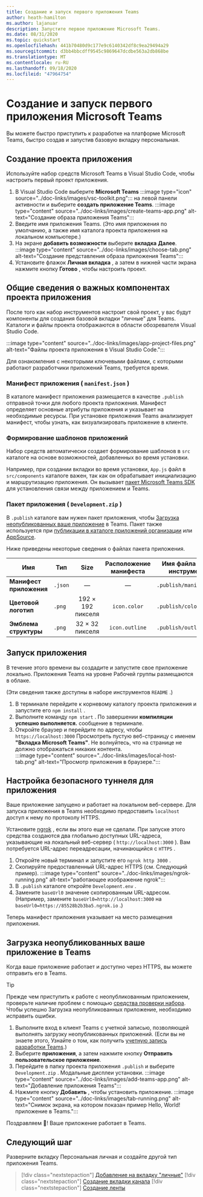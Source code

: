 ```yaml
---
title: Создание и запуск первого приложения Teams
author: heath-hamilton
ms.author: lajanuar
description: Запустите первое приложение Microsoft Teams.
ms.date: 08/31/2020
ms.topic: quickstart
ms.openlocfilehash: 441b70480d9c177e9c6140342df8c9ea29494a29
ms.sourcegitcommit: d3bb4bbcdff9545c9869647dcdbe563a2db868be
ms.translationtype: MT
ms.contentlocale: ru-RU
ms.lasthandoff: 09/18/2020
ms.locfileid: "47964754"
---
```

# <a name="build-and-run-your-first-microsoft-teams-app"></a>Создание и запуск первого приложения Microsoft Teams

Вы можете быстро приступить к разработке на платформе Microsoft Teams, быстро создав и запустив базовую вкладку персональная.

## <a name="create-your-app-project"></a>Создание проекта приложения

Используйте набор средств Microsoft Teams в Visual Studio Code, чтобы настроить первый проект приложения.

1. В Visual Studio Code выберите **Microsoft Teams** :::image type="icon" source="../doc-links/images/vsc-toolkit.png"::: на левой панели активности и выберите **создать приложение Teams**.
:::image type="content" source="../doc-links/images/create-teams-app.png" alt-text="Создание образа приложения Teams":::
1. Введите имя приложения Teams. (Это имя приложения по умолчанию, а также имя каталога проекта приложения на локальном компьютере.)
1. На экране **добавить возможности** выберите **вкладка** **Далее**.
:::image type="content" source="../doc-links/images/choose-tab.png" alt-text="Создание представления образа приложения Teams":::
1. Установите флажок **Личная вкладка** , а затем в нижней части экрана нажмите кнопку **Готово** , чтобы настроить проект.

## <a name="understand-important-app-project-components"></a>Общие сведения о важных компонентах проекта приложения

После того как набор инструментов настроит свой проект, у вас будут компоненты для создания базовой вкладки "личные" для Teams. Каталоги и файлы проекта отображаются в области обозревателя Visual Studio Code.

:::image type="content" source="../doc-links/images/app-project-files.png" alt-text="Файлы проекта приложения в Visual Studio Code.":::

Для ознакомления с некоторыми ключевыми файлами, с которыми работают разработчики приложений Teams, требуется время.

### <a name="app-manifest-manifestjson"></a>Манифест приложения ( `manifest.json` )

В каталоге манифест приложения размещается в качестве `.publish` отправной точки для любого проекта приложения. Манифест определяет основные атрибуты приложения и указывает на необходимые ресурсы. При установке приложения Teams анализирует манифест, чтобы узнать, как визуализировать приложение в клиенте.

### <a name="app-scaffolding"></a>Формирование шаблонов приложений

Набор средств автоматически создает формирование шаблонов в `src` каталоге на основе возможностей, добавленных во время установки.

Например, при создании вкладки во время установки, `App.js` файл в `src/components` каталоге важен, так как он обрабатывает инициализацию и маршрутизацию приложения. Он вызывает [пакет Microsoft Teams SDK](../../tabs/how-to/using-teams-client-sdk.md) для установления связи между приложением и Teams.

### <a name="app-package-developmentzip"></a>Пакет приложения ( `Development.zip` )

В `.publish` каталоге вам нужен пакет приложения, чтобы [Загрузка неопубликованных ваше приложение](../../concepts/deploy-and-publish/overview.md#upload-your-app-directly) в Teams. Пакет также используется при [публикации в каталоге приложений организации](../../concepts/deploy-and-publish/overview.md#publish-to-your-organizations-app-catalog) или [AppSource](../../concepts/deploy-and-publish/appsource/publish.md).

Ниже приведены некоторые сведения о файлах пакета приложения.

|Имя|Тип|Size|Расположение манифеста|Имя файла набора инструментов|
|---|---|:---:|:---:|-----|
|**Манифест приложения**|`.json`| — | — |`.publish/manifest.json`|
|**Цветовой логотип**|`.png`|192 &times; 192 пикселя|`icon.color`|`.publish/color.png`|
|**Эмблема структуры**|`.png`|32 &times; 32 пикселя|`icon.outline`|`.publish/outline.png`|

## <a name="run-your-app"></a>Запуск приложения

В течение этого времени вы создадите и запустите свое приложение локально. Приложения Teams на уровне Рабочей группы размещаются в облаке.

(Эти сведения также доступны в наборе инструментов `README` .)

1. В терминале перейдите к корневому каталогу проекта приложения и запустите его `npm install` .
1. Выполните команду `npm start` . По завершении **компиляции успешно выполняется.** сообщение в терминале.
1. Откройте браузер и перейдите по адресу, чтобы `https://localhost:3000` Просмотреть пустую веб-страницу с именем **"Вкладка Microsoft Teams"**. Не волнуйтесь, что на странице не должно отображаться никаких контента.<br/>
   :::image type="content" source="../doc-links/images/local-host-tab.png" alt-text="Просмотр приложения в браузере.":::

## <a name="set-up-a-secure-tunnel-to-your-app"></a>Настройка безопасного туннеля для приложения

Ваше приложение запущено и работает на локальном веб-сервере. Для запуска приложения в Teams необходимо предоставить `localhost` доступ к нему по протоколу HTTPS.

Установите [ngrok](https://ngrok.com/download) , если вы этого еще не сделали. При запуске этого средства создаются два глобально доступных URL-адреса, указывающие на локальный веб-сервер ( `http://localhost:3000` ). Вам потребуется URL-адрес переадресации, начинающийся с `HTTPS` .

1. Откройте новый терминал и запустите его `ngrok http 3000` .
1. Скопируйте предоставленный URL-адрес HTTPS (см. Следующий пример).
:::image type="content" source="../doc-links/images/ngrok-running.png" alt-text="работающее изображение ngrok":::
1. В `.publish` каталоге откройте `Development.env` .
1. Замените `baseUrl0` значение скопированным URL-адресом. (Например, замените `baseUrl0=http://localhost:3000` на `baseUrl0=https://85528b2b3ba5.ngrok.io` .)

Теперь манифест приложения указывает на место размещения приложения.

## <a name="sideload-your-app-in-teams"></a>Загрузка неопубликованных ваше приложение в Teams

Когда ваше приложение работает и доступно через HTTPS, вы можете отправить его в Teams.

> [!TIP]
> Прежде чем приступить к работе с неопубликованным приложением, проверьте наличие проблем с помощью [средства проверки набора](../../concepts/deploy-and-publish/appsource/prepare/submission-checklist.md#teams-app-validation-tool). Чтобы успешно Загрузка неопубликованных приложение, необходимо исправить ошибки.

1. Выполните вход в клиент Teams с учетной записью, позволяющей выполнять загрузку неопубликованных приложений. (Если вы не знаете этого, Узнайте о том, как получить [учетную запись разработки Teams](../build-your-first-app/building-real-world-app.md#set-up-your-development-account).)
1. Выберите **приложения**, а затем нажмите кнопку **Отправить пользовательское приложение**.
1. Перейдите в папку проекта приложения `.publish` и выберите `Development.zip` . Модальные дисплеи установки.
:::image type="content" source="../doc-links/images/add-teams-app.png" alt-text="Добавление приложения Teams":::
1. Нажмите кнопку **Добавить** , чтобы установить приложение.
:::image type="content" source="../doc-links/images/tab-running.png" alt-text="Снимок экрана, на котором показан пример Hello, World! приложение в Teams.":::

Поздравляем 🎉! Ваше приложение работает в Teams.

## <a name="next-step"></a>Следующий шаг

Разверните вкладку Персональная личная и создайте другой тип приложения Teams.

> [!div class="nextstepaction"]
> [Добавление на вкладку "личные"](../build-your-first-app/add-personal-tab.md)
> [!div class="nextstepaction"]
> [Создание вкладки канала](../build-your-first-app/add-channel-tab.md)
> [!div class="nextstepaction"]
> [Создание ленты](../build-your-first-app/add-bot.md)
